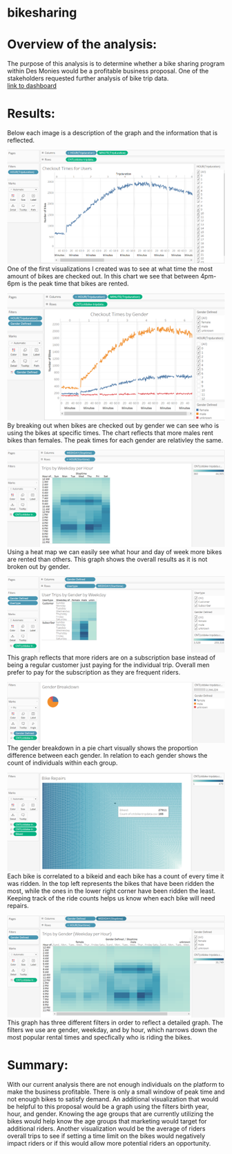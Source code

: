 # bikesharing
# Overview of the analysis: 
The purpose of this analysis is to determine whether a bike sharing program within Des Monies would be a profitable business proposal. One of the stakeholders requested further analysis of bike trip data.  
[link to dashboard](https://public.tableau.com/profile/camille.goodwin#!/vizhome/Module_14_16086897634060/NYCCitibikePresentation)
# Results: 
Below each image is a description of the graph and the information that is reflected. 

![image](Checkout_times_for_users.PNG)
One of the first visualizations I created was to see at what time the most amount of bikes are checked out. In this chart we see that between 4pm-6pm is the peak time that bikes are rented. 

![image](Checkout_Times_by_Gender.PNG)
By breaking out when bikes are checked out by gender we can see who is using the bikes at specific times. The chart reflects that more males rent bikes than females. The peak times for each gender are relativley the same. 

![image](Trips_by_weekday_per_hour.PNG)
Using a heat map we can easily see what hour and day of week more bikes are rented than others. This graph shows the overall results as it is not broken out by gender. 

![image](User_trips_by_gender.PNG)
This graph reflects that more riders are on a subscription base instead of being a regular customer just paying for the individual trip.  Overall men prefer to pay for the subscription as they are frequent riders. 

![image](gender_breakdown.PNG)
The gender breakdown in a pie chart visually shows the proportion difference between each gender.  In relation to each gender shows the count of individuals within each group.

![image](bike_repairs.PNG)
Each bike is correlated to a bikeid and each bike has a count of every time it was ridden.  In the top left represents the bikes that have been ridden the most, while the ones in the lower right corner have been ridden the least. Keeping track of the ride counts helps us know when each bike will need repairs. 


![image](trips_by_gender_weekday_per_hour.PNG) 
This graph has three different filters in order to reflect a detailed graph.  The filters we use are gender, weekday, and by hour, which narrows down the most popular rental times and specfically who is riding the bikes. 

# Summary: 
With our current analysis there are not enough individuals on the platform to make the business profitable.  There is only a small window of peak time and not enough bikes to satisfy demand.  An additional visualization that would be helpful to this proposal would be a graph using the filters birth year, hour, and gender.  Knowing the age groups that are currently utilizing the bikes would help know the age groups that marketing would target for additional riders. Another visualization would be the average of riders overall trips to see if setting a time limit on the bikes would negatively impact riders or if this would allow more potential riders an opportunity. 

